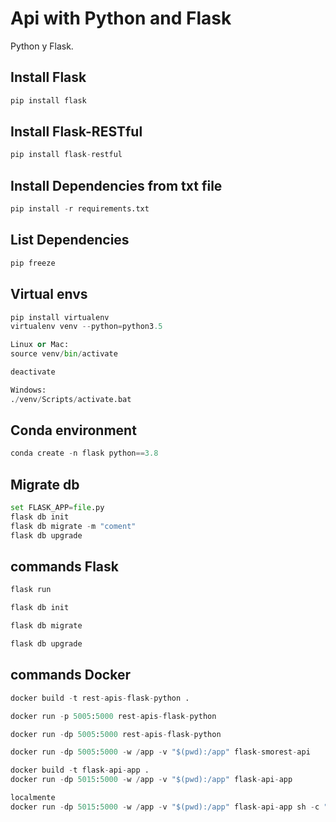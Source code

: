 # Api with Python and Flask
Python y Flask.

## Install Flask
```py
pip install flask
```

## Install Flask-RESTful
```py
pip install flask-restful
```

## Install Dependencies from txt file
```py
pip install -r requirements.txt
```

## List Dependencies
```py
pip freeze
```

## Virtual envs
```py
pip install virtualenv
virtualenv venv --python=python3.5

Linux or Mac:
source venv/bin/activate

deactivate

Windows:
./venv/Scripts/activate.bat

```

## Conda environment
```py
conda create -n flask python==3.8
```

## Migrate db
```py
set FLASK_APP=file.py
flask db init
flask db migrate -m "coment"
flask db upgrade
```

## commands Flask
```py
flask run

flask db init

flask db migrate

flask db upgrade
```

## commands Docker
```py
docker build -t rest-apis-flask-python .

docker run -p 5005:5000 rest-apis-flask-python

docker run -dp 5005:5000 rest-apis-flask-python

docker run -dp 5005:5000 -w /app -v "$(pwd):/app" flask-smorest-api

docker build -t flask-api-app .
docker run -dp 5015:5000 -w /app -v "$(pwd):/app" flask-api-app

localmente
docker run -dp 5015:5000 -w /app -v "$(pwd):/app" flask-api-app sh -c "flask run --host 0.0.0.0"
```


